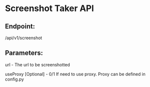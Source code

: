 # Screenshot Taker API

## Endpoint: 
/api/v1/screenshot

## Parameters:
url - The url to be screenshotted

useProxy [Optional] - 0/1 If need to use proxy. Proxy can be defined in config.py
